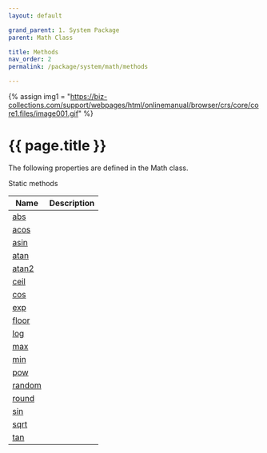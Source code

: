 ```yaml
---
layout: default

grand_parent: 1. System Package
parent: Math Class

title: Methods
nav_order: 2
permalink: /package/system/math/methods

---
```

{% assign img1 = "https://biz-collections.com/support/webpages/html/onlinemanual/browser/crs/core/core1.files/image001.gif" %}


# {{ page.title }}

The following properties are defined in the Math class.

Static methods

|Name       |Description |
|----------	|--------------|
|[abs](/package/system/math/methods/abs) | |
|[acos](/package/system/math/methods/acos) | |
|[asin](/package/system/math/methods/asin) | |
|[atan](/package/system/math/methods/atan) | |
|[atan2](/package/system/math/methods/atan2) | |
|[ceil](/package/system/math/methods/ceil) | |
|[cos](/package/system/math/methods/cos) | |
|[exp](/package/system/math/methods/exp) | |
|[floor](/package/system/math/methods/floor) | |
|[log](/package/system/math/methods/log) | |
|[max](/package/system/math/methods/max) | |
|[min](/package/system/math/methods/min) | |
|[pow](/package/system/math/methods/pow) | |
|[random](/package/system/math/methods/random) | |
|[round](/package/system/math/methods/round) | |
|[sin](/package/system/math/methods/sin) | |
|[sqrt](/package/system/math/methods/sqrt) | |
|[tan](/package/system/math/methods/tan) | |